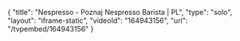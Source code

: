 {
    "title": "Nespresso - Poznaj Nespresso Barista | PL",
    "type": "solo",
    "layout": "iframe-static",
    "videoId": "164943156",
    "url": "\/tvpembed\/164943156"
}
